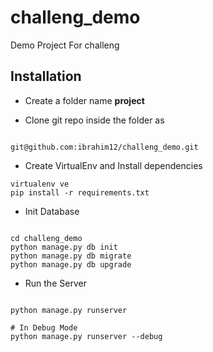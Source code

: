 challeng_demo
=============

Demo Project For challeng

## Installation

- Create a folder name **project**

- Clone git repo inside the folder as 
    
```

git@github.com:ibrahim12/challeng_demo.git

```

- Create VirtualEnv and Install dependencies

```
virtualenv ve
pip install -r requirements.txt

```

- Init Database

```

cd challeng_demo
python manage.py db init
python manage.py db migrate
python manage.py db upgrade

```

- Run the Server

```

python manage.py runserver

# In Debug Mode
python manage.py runserver --debug

```



